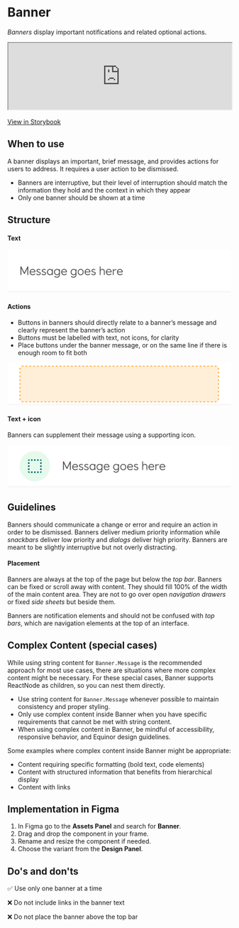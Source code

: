 # Banner

_Banners_ display important notifications and related optional actions.

<iframe 
        class="sb-iframe"
        src="
        https://storybook.eds.equinor.com/iframe.html?globals=&args=&id=feedback-banner--introduction
        "
        width="100%"
        height="150"
        frameborder="1"
        ></iframe>

[View in Storybook](https://storybook.eds.equinor.com/?path=/docs/feedback-banner--docs)

## When to use

A banner displays an important, brief message, and provides actions for users to address. It requires a user action to be dismissed.

- Banners are interruptive, but their level of interruption should match the information they hold and the context in which they appear
- Only one banner should be shown at a time

## Structure

#### Text

![banner-text](../assets/banner-text.jpg)

#### Actions

- Buttons in banners should directly relate to a banner’s message and clearly represent the banner’s action
- Buttons must be labelled with text, not icons, for clarity
- Place buttons under the banner message, or on the same line if there is enough room to fit both

![banner-action](../assets/banner-action.jpg)

#### Text + icon

Banners can supplement their message using a supporting icon.

![banner-icon](../assets/banner-icon.jpg)

## Guidelines

Banners should communicate a change or error and require an action in order to be dismissed. Banners deliver medium priority information while _snackbars_ deliver low priority and _dialogs_ deliver high priority. Banners are meant to be slightly interruptive but not overly distracting.

#### Placement

Banners are always at the top of the page but below the _top bar_. Banners can be fixed or scroll away with content. They should fill 100% of the width of the main content area. They are not to go over open _navigation drawers_ or fixed _side sheets_ but beside them.

Banners are notification elements and should not be confused with _top bars_, which are navigation elements at the top of an interface.

## Complex Content (special cases)

While using string content for `Banner.Message` is the recommended approach for most use cases, there are situations where more complex content might be necessary. For these special cases, Banner supports ReactNode as children, so you can nest them directly.

- Use string content for `Banner.Message` whenever possible to maintain consistency and proper styling.
- Only use complex content inside Banner when you have specific requirements that cannot be met with string content.
- When using complex content in Banner, be mindful of accessibility, responsive behavior, and Equinor design guidelines.

Some examples where complex content inside Banner might be appropriate:

- Content requiring specific formatting (bold text, code elements)
- Content with structured information that benefits from hierarchical display
- Content with links

## Implementation in Figma

1. In Figma go to the **Assets Panel** and search for **Banner**.
2. Drag and drop the component in your frame.
3. Rename and resize the component if needed.
4. Choose the variant from the **Design Panel**.

## Do's and don'ts

✅ Use only one banner at a time

❌ Do not include links in the banner text

❌ Do not place the banner above the top bar